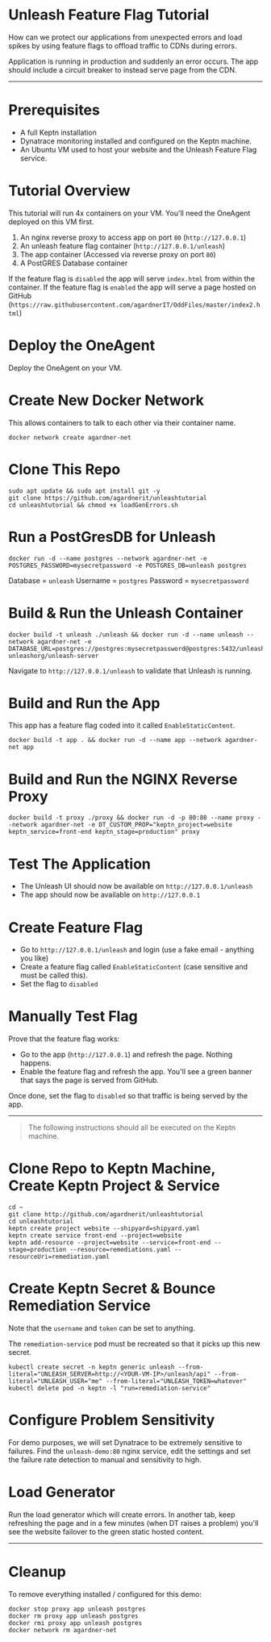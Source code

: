 # Unleash Feature Flag Tutorial

How can we protect our applications from unexpected errors and load spikes by using feature flags to offload traffic to CDNs during errors.

Application is running in production and suddenly an error occurs. The app should include a circuit breaker to instead serve page from the CDN.

----

# Prerequisites

- A full Keptn installation
- Dynatrace monitoring installed and configured on the Keptn machine.
- An Ubuntu VM used to host your website and the Unleash Feature Flag service.

# Tutorial Overview
This tutorial will run 4x containers on your VM. You'll need the OneAgent deployed on this VM first.

1. An nginx reverse proxy to access app on port `80` (`http://127.0.0.1`)
1. An unleash feature flag container (`http://127.0.0.1/unleash`)
1. The app container (Accessed via reverse proxy on port `80`)
1. A PostGRES Database container

If the feature flag is `disabled` the app will serve `index.html` from within the container.
If the feature flag is `enabled` the app will serve a page hosted on GitHub (`https://raw.githubusercontent.com/agardnerIT/OddFiles/master/index2.html`)

# Deploy the OneAgent
Deploy the OneAgent on your VM.

# Create New Docker Network
This allows containers to talk to each other via their container name.

```
docker network create agardner-net
```

# Clone This Repo
```
sudo apt update && sudo apt install git -y
git clone https://github.com/agardnerit/unleashtutorial
cd unleashtutorial && chmod +x loadGenErrors.sh
```

# Run a PostGresDB for Unleash
```
docker run -d --name postgres --network agardner-net -e POSTGRES_PASSWORD=mysecretpassword -e POSTGRES_DB=unleash postgres
```
Database = `unleash`
Username = `postgres`
Password = `mysecretpassword`

# Build & Run the Unleash Container
```
docker build -t unleash ./unleash && docker run -d --name unleash --network agardner-net -e DATABASE_URL=postgres://postgres:mysecretpassword@postgres:5432/unleash unleashorg/unleash-server
```

Navigate to `http://127.0.0.1/unleash` to validate that Unleash is running.

# Build and Run the App
This app has a feature flag coded into it called `EnableStaticContent`.

```
docker build -t app . && docker run -d --name app --network agardner-net app
```

# Build and Run the NGINX Reverse Proxy
```
docker build -t proxy ./proxy && docker run -d -p 80:80 --name proxy --network agardner-net -e DT_CUSTOM_PROP="keptn_project=website keptn_service=front-end keptn_stage=production" proxy
```

# Test The Application
- The Unleash UI should now be available on `http://127.0.0.1/unleash`
- The app should now be available on `http://127.0.0.1`

# Create Feature Flag
- Go to `http://127.0.0.1/unleash` and login (use a fake email - anything you like)
- Create a feature flag called `EnableStaticContent` (case sensitive and must be called this).
- Set the flag to `disabled`

# Manually Test Flag
Prove that the feature flag works:

- Go to the app (`http://127.0.0.1`) and refresh the page. Nothing happens.
- Enable the feature flag and refresh the app. You'll see a green banner that says the page is served from GitHub.

Once done, set the flag to `disabled` so that traffic is being served by the app.

----

> The following instructions should all be executed on the Keptn machine.

# Clone Repo to Keptn Machine, Create Keptn Project & Service
```
cd ~
git clone http://github.com/agardnerit/unleashtutorial
cd unleashtutorial
keptn create project website --shipyard=shipyard.yaml
keptn create service front-end --project=website
keptn add-resource --project=website --service=front-end --stage=production --resource=remediations.yaml -- resourceUri=remediation.yaml
```

# Create Keptn Secret & Bounce Remediation Service
Note that the `username` and `token` can be set to anything.

The `remediation-service` pod must be recreated so that it picks up this new secret.

```
kubectl create secret -n keptn generic unleash --from-literal="UNLEASH_SERVER=http://<YOUR-VM-IP>/unleash/api" --from-literal="UNLEASH_USER="me" --from-literal="UNLEASH_TOKEN=whatever"
kubectl delete pod -n keptn -l "run=remediation-service"
```

# Configure Problem Sensitivity
For demo purposes, we will set Dynatrace to be extremely sensitive to failures.
Find the `unleash-demo:80` nginx service, edit the settings and set the failure rate detection to manual and sensitivity to high.

# Load Generator

Run the load generator which will create errors. In another tab, keep refreshing the page and in a few minutes (when DT raises a problem) you'll see the website failover to the green static hosted content.

----

# Cleanup
To remove everything installed / configured for this demo:
```
docker stop proxy app unleash postgres
docker rm proxy app unleash postgres
docker rmi proxy app unleash postgres
docker network rm agardner-net
```
